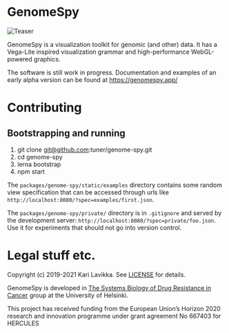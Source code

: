 # GenomeSpy

![Teaser](docs/img/teaser.png)

GenomeSpy is a visualization toolkit for genomic (and other) data. It has a Vega-Lite inspired visualization grammar and high-performance WebGL-powered graphics.

The software is still work in progress. Documentation and examples of an early alpha version can be found at https://genomespy.app/

# Contributing

## Bootstrapping and running

1. git clone git@github.com:tuner/genome-spy.git
2. cd genome-spy
3. lerna bootstrap
4. npm start

The `packages/genome-spy/static/examples` directory contains some random view specification that can be accessed through urls like `http://localhost:8080/?spec=examples/first.json`.

The `packages/genome-spy/private/` directory is in `.gitignore` and served by the development server: `http://localhost:8080/?spec=private/foo.json`. Use it for experiments that should not go into version control.

# Legal stuff etc.

Copyright (c) 2019-2021 Kari Lavikka. See [LICENSE](LICENSE) for details.

GenomeSpy is developed in [The Systems Biology of Drug Resistance in
Cancer](https://www.helsinki.fi/en/researchgroups/systems-biology-of-drug-resistance-in-cancer) group at the University of Helsinki.

This project has received funding from the European Union’s Horizon 2020 research and innovation programme under grant agreement No 667403 for HERCULES
